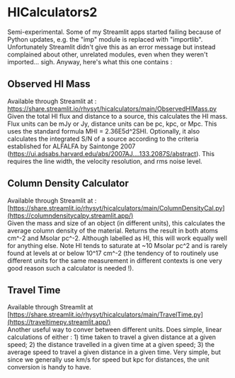 # HICalculators2
Semi-experimental. Some of my Streamlit apps started failing because of Python updates, e.g. the "imp" module is replaced with "importlib". Unfortunately Streamlit didn't give this as an error message but instead complained about other, unrelated modules, even when they weren't imported... sigh. Anyway, here's what this one contains :

## Observed HI Mass
Available through Streamlit at : https://share.streamlit.io/rhysyt/hicalculators/main/ObservedHIMass.py<br>
Given the total HI flux and distance to a source, this calculates the HI mass. Flux units can be mJy or Jy, distance units can be pc, kpc, or Mpc. This uses the standard formula MHI = 2.36E5d^2SHI. Optionally, it also calculates the integrated S/N of a source according to the criteria established for ALFALFA by Saintonge 2007 (https://ui.adsabs.harvard.edu/abs/2007AJ....133.2087S/abstract). This requires the line width, the velocity resolution, and rms noise level.

## Column Density Calculator
Available through Streamlit at : [https://share.streamlit.io/rhysyt/hicalculators/main/ColumnDensityCal.py](https://columndensitycalpy.streamlit.app/)<br>
Given the mass and size of an object (in different units), this calculates the average column density of the material. Returns the result in both atoms cm^-2 and Msolar pc^-2. Although labelled as HI, this will work equally well for anything else. Note HI tends to saturate at ~10 Msolar pc^2 and is rarely found at levels at or below 10^17 cm^-2 (the tendency of to routinely use different units for the same measurement in different contexts is one very good reason such a calculator is needed !).

## Travel Time
Available through Streamlit at [https://share.streamlit.io/rhysyt/hicalculators/main/TravelTime.py](https://traveltimepy.streamlit.app/)<br>
Another useful way to conver between different units. Does simple, linear calculations of either : 1) time taken to travel a given distance at a given speed; 2) the distance travelled in a given time at a given speed; 3) the average speed to travel a given distance in a given time. Very simple, but since we generally use km/s for speed but kpc for distances, the unit conversion is handy to have.
